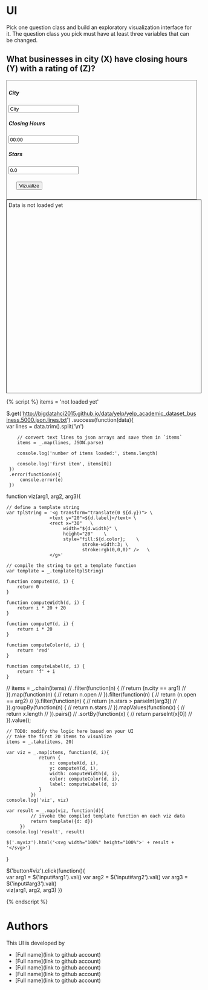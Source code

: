 # UI

Pick one question class and build an exploratory visualization interface for it.
The question class you pick must have at least three variables that can be changed.

## What businesses in city (X) have closing hours (Y) with a rating of (Z)?

<div style="border:1px grey solid; padding:5px;">
    <div><h5>City</h5>
        <input id="arg1" type="text" value="City"/>
    </div>
    <div><h5>Closing Hours</h5>
        <input id="arg2" type="text" value="00:00"/>
    </div>
    <div><h5>Stars</h5>
        <input id="arg3" type="text" value="0.0"/>
    </div>    
    <div style="margin:20px;">
        <button id="viz">Vizualize</button>
    </div>
</div>

<div class="myviz" style="width:100%; height:500px; border: 1px black solid; padding: 5px;">
Data is not loaded yet
</div>

{% script %}
items = 'not loaded yet'

$.get('http://bigdatahci2015.github.io/data/yelp/yelp_academic_dataset_business.5000.json.lines.txt')
    .success(function(data){        
        var lines = data.trim().split('\n')

        // convert text lines to json arrays and save them in `items`
        items = _.map(lines, JSON.parse)

        console.log('number of items loaded:', items.length)

        console.log('first item', items[0])
     })
     .error(function(e){
         console.error(e)
     })

function viz(arg1, arg2, arg3){    

    // define a template string
    var tplString = '<g transform="translate(0 ${d.y})"> \
                    <text y="20">${d.label}</text> \
                    <rect x="30"   \
                         width="${d.width}" \
                         height="20"    \
                         style="fill:${d.color};    \
                                stroke-width:3; \
                                stroke:rgb(0,0,0)" />   \
                    </g>'

    // compile the string to get a template function
    var template = _.template(tplString)

    function computeX(d, i) {
        return 0
    }

    function computeWidth(d, i) {        
        return i * 20 + 20
    }

    function computeY(d, i) {
        return i * 20
    }

    function computeColor(d, i) {
        return 'red'
    }

    function computeLabel(d, i) {
        return 'f' + i
    }

 //   items = _.chain(items)
//	.filter(function(n) {
//		return (n.city == arg1)
//	}).map(function(n) {
//		return n.open
//	}).filter(function(n) {
//		return (n.open == arg2)
//	}).filter(function(n) {
//		return (n.stars &gt; parseInt(arg3))
//	}).groupBy(function(n) {
//		return n.stars
//	}).mapValues(function(x) {
//		return x.length
//	}).pairs()
//	.sortBy(function(x) {
//		return parseInt(x[0])
//	}).value();

    // TODO: modify the logic here based on your UI
    // take the first 20 items to visualize    
    items = _.take(items, 20)

    var viz = _.map(items, function(d, i){                
                return {
                    x: computeX(d, i),
                    y: computeY(d, i),
                    width: computeWidth(d, i),
                    color: computeColor(d, i),
                    label: computeLabel(d, i)
                }
             })
    console.log('viz', viz)

    var result = _.map(viz, function(d){
             // invoke the compiled template function on each viz data
             return template({d: d})
         })
    console.log('result', result)

    $('.myviz').html('<svg width="100%" height="100%">' + result + '</svg>')
}

$('button#viz').click(function(){    
    var arg1 = $('input#arg1').val()
    var arg2 = $('input#arg2').val()
    var arg3 = $('input#arg3').val()    
    viz(arg1, arg2, arg3)
})  

{% endscript %}

# Authors

This UI is developed by
* [Full name](link to github account)
* [Full name](link to github account)
* [Full name](link to github account)
* [Full name](link to github account)
* [Full name](link to github account)

